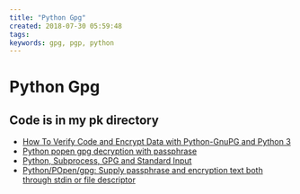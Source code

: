 ```yaml
---
title: "Python Gpg"
created: 2018-07-30 05:59:48
tags:
keywords: gpg, pgp, python
---
```


# Python Gpg

## Code is in my pk directory

- [How To Verify Code and Encrypt Data with Python-GnuPG and Python 3](https://www.digitalocean.com/community/tutorials/how-to-verify-code-and-encrypt-data-with-python-gnupg-and-python-3)
- [Python popen gpg decryption with passphrase](https://stackoverflow.com/questions/11367140/python-popen-gpg-supply-passphrase-and-encryption-text-both-through-stdin-or-fi#11371060)
- [Python, Subprocess, GPG and Standard Input](https://jeromebelleman.gitlab.io/posts/devops/pygpgstdin/)
- [Python/POpen/gpg: Supply passphrase and encryption text both through stdin or file descriptor](https://stackoverflow.com/questions/11367140/python-popen-gpg-supply-passphrase-and-encryption-text-both-through-stdin-or-fi?rq=1)
